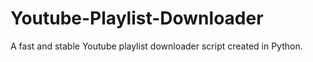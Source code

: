 # Youtube-Playlist-Downloader
A fast and stable Youtube playlist downloader script created in Python.
